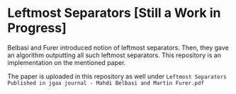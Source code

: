 # Leftmost Separators [Still a Work in Progress]

Belbasi and Furer introduced notion of leftmost separators. Then, they gave an algorithm outputting all such leftmost
separators. This repository is an implementation on the mentioned paper.

The paper is uploaded in this repository as well under `Leftmost Separators Published in jgaa journal - Mahdi Belbasi and Martin Furer.pdf`
 
